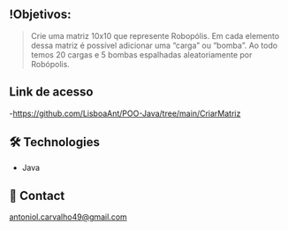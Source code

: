 ## !Objetivos:
> Crie uma matriz 10x10 que represente Robopólis.
Em cada elemento dessa matriz é possível adicionar uma “carga” ou “bomba”.
Ao todo temos 20 cargas e 5 bombas espalhadas aleatoriamente por Robópolis.
                                                
## Link de acesso
 -https://github.com/LisboaAnt/POO-Java/tree/main/CriarMatriz

## 🛠 Technologies
- Java
## 💛 Contact
antoniol.carvalho49@gmail.com